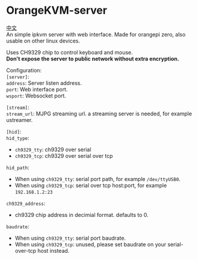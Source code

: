 # OrangeKVM-server

[中文](README_cn.md)  
An simple ipkvm server with web interface. Made for orangepi zero, also usable on other linux devices.  

Uses CH9329 chip to control keyboard and mouse.  
<b>Don't expose the server to public network without extra encryption.  </b>

Configuration:  
`[server]`:  
`address`: Server listen address.  
`port`: Web interface port.  
`wsport`: Websocket port.  

`[stream]`:  
`stream_url`: MJPG streaming url. a streaming server is needed, for example ustreamer.   

`[hid]`:  
`hid_type`:   
- `ch9329_tty`: ch9329 over serial  
- `ch9329_tcp`: ch9329 over serial over tcp  

`hid_path`: 
- When using `ch9329_tty`: serial port path, for example `/dev/ttyUSB0`.
- When using `ch9329_tcp`: serial over tcp host:port, for example `192.168.1.2:23`


`ch9329_address`:  
- ch9329 chip address in decimial format. defaults to 0.  

`baudrate`:  
- When using `ch9329_tty`: serial port baudrate.  
- When using `ch9329_tcp`: unused, please set baudrate on your serial-over-tcp host instead.  